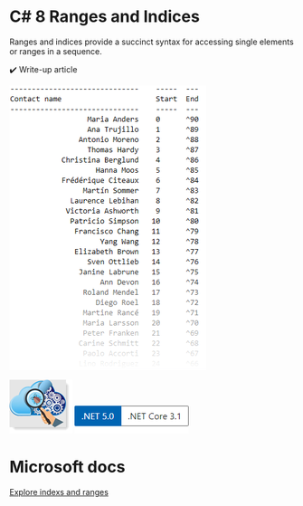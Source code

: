 # C# 8 Ranges and Indices

Ranges and indices provide a succinct syntax for accessing single elements or ranges in a sequence.

 :heavy_check_mark: Write-up article

![img](RangeUnitTest/assets/contacts.png)


![img](RangeUnitTest/assets/unitTesting.png) ![img](RangeUnitTest/assets/Versions.png)

# Microsoft docs

[Explore indexs and ranges](https://docs.microsoft.com/en-us/dotnet/csharp/whats-new/tutorials/ranges-indexes)